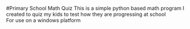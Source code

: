 #Primary School Math Quiz
This is a simple python based math program I created to quiz my kids to test how they are progressing at school
<br />
For use on a windows platform 
